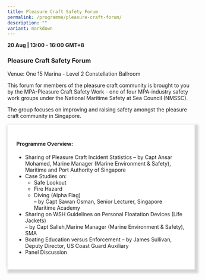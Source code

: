 ```yaml
---
title: Pleasure Craft Safety Forum
permalink: /programme/pleasure-craft-forum/
description: ""
variant: markdown
---
```

<div class="container-space">
  <b>20 Aug | 13:00 - 16:00</b>&nbsp;<b>GMT+8</b>
  <h3>Pleasure Craft Safety Forum</h3>
	<p>Venue: One 15 Marina - Level 2 Constellation Ballroom</p>
	<p>This forum for members of the pleasure craft community is brought to you by the MPA-Pleasure Craft Safety Work - one of four MPA-industry safety work groups under the National Maritime Safety at Sea Council (NMSSC).</p>
	<p>The group focuses on improving and raising safety amongst the pleasure craft community in Singapore.</p>
</div>

<section>
<div class="bp-container is-fluid full-width">
<div class="row">
<div class="col is-full">
<div class="row">
<div class="col is-12">
<div class="border bg-light h-100 position-relative">
<div class="p-4">
	<h4 class="programme-title">Programme Overview:</h4>
	<ul>
		<li>Sharing of Pleasure Craft Incident Statistics – by Capt Ansar Mohamed, Marine Manager (Marine Environment & Safety), Maritime and Port Authority of Singapore</li>
		<li>Case Studies on:
		<ul class="second-level">
			<li>Safe Lookout</li>
			<li>Fire Hazard</li>
			<li>Diving (Alpha Flag)<br>– by Capt Sawan Osman, Senior Lecturer, Singapore Maritime Academy</li>
		</ul></li>
		<li>Sharing on WSH Guidelines on Personal Floatation Devices (Life Jackets)<br> – by Capt Salleh,Marine Manager (Marine Environment & Safety), SMA</li>
		<li>Boating Education versus Enforcement – by James Sullivan, Deputy Director, US Coast Guard Auxiliary</li>
		<li>Panel Discussion</li>
	</ul>
</div>
</div>
</div>
</div>
</div>
</div>
</div>	
</section>

<style type="text/css">
	ul.second-level > li:last-child{
		margin-bottom:0px!important;
	}
	ul.second-level{
		margin-top:0px!important;
	}
	.container-space{
	margin-bottom:15px;
	}
	.full-width{
		margin-left:0px!important;
		margin-right:0px!important;
	}
	hr.my-3{
margin-top: 0.75rem;	
	}

    .is-left{
      text-align: left;
    }
    .content h4{
      font-weight: 500; 
      color: #337B9A !important;
      margin-top: 1rem;
    }
    .bg-light {
      background-color: #fff !important;
      box-shadow: 5px 5px 5px 5px rgb(215 215 215), -5px 0 6px -4px rgb(215 215 215);
    }
    .p-4 {
      padding: 1.5rem!important;
    }
  .content a {text-decoration:none;}
	.content h3 { margin-top: 1rem;}
</style>
